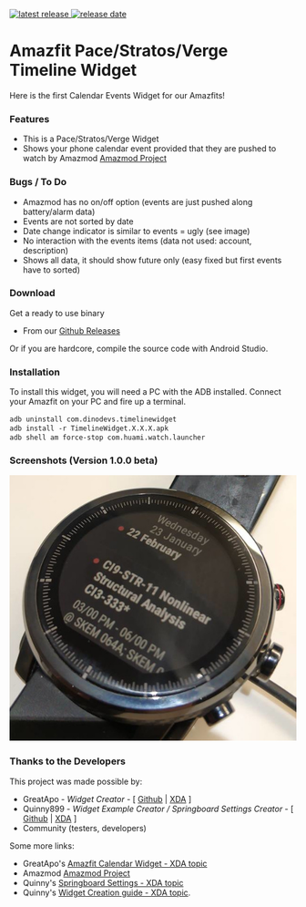 [![latest release](https://img.shields.io/badge/latest%20release-v1.0.0.Beta-green.svg?style=flat-square) ![release date](https://img.shields.io/badge/release%20date-2019.00.00-orange.svg?style=flat-square)](https://github.com/GreatApo/Amazfit-Timeline-Widget/releases/latest)

# Amazfit Pace/Stratos/Verge Timeline Widget

Here is the first Calendar Events Widget for our Amazfits!



### Features
- This is a Pace/Stratos/Verge Widget
- Shows your phone calendar event provided that they are pushed to watch by Amazmod [Amazmod Project](https://github.com/AmazMod/AmazMod)


### Bugs / To Do
- Amazmod has no on/off option (events are just pushed along battery/alarm data)
- Events are not sorted by date
- Date change indicator is similar to events = ugly (see image)
- No interaction with the events items (data not used: account, description)
- Shows all data, it should show future only (easy fixed but first events have to sorted)



### Download

Get a ready to use binary
 - From our [Github Releases](https://github.com/GreatApo/AmazfitPaceCalendarWidget/releases/latest)

Or if you are hardcore, compile the source code with Android Studio.



### Installation
To install this widget, you will need a PC with the ADB installed. Connect your Amazfit on your PC and fire up a terminal.

```shell
adb uninstall com.dinodevs.timelinewidget
adb install -r TimelineWidget.X.X.X.apk
adb shell am force-stop com.huami.watch.launcher
```



### Screenshots (Version 1.0.0 beta)
![Amazfit Timeline Widget v1.0.0](other%20files/TimelineWidget-0.0.0.jpg)



### Thanks to the Developers

This project was made possible by:

 - GreatApo - *Widget Creator* - [ [Github](https://github.com/GreatApo) | [XDA](https://forum.xda-developers.com/member.php?u=3668555) ]
 - Quinny899 - *Widget Example Creator / Springboard Settings Creator* - [ [Github](https://github.com/KieronQuinn) | [XDA](https://forum.xda-developers.com/member.php?u=3563640) ]
 - Community (testers, developers)

Some more links:

 - GreatApo's [Amazfit Calendar Widget - XDA topic](https://forum.xda-developers.com/smartwatch/amazfit/app-widget-calendar-pace-t3751889)
 - Amazmod [Amazmod Project](https://github.com/AmazMod/AmazMod)
 - Quinny's [Springboard Settings - XDA topic](https://forum.xda-developers.com/smartwatch/amazfit/app-springboard-settings-pace-rearrange-t3748651)
 - Quinny's [Widget Creation guide - XDA topic](https://forum.xda-developers.com/smartwatch/amazfit/dev-create-custom-home-screen-pages-pace-t3751731).
